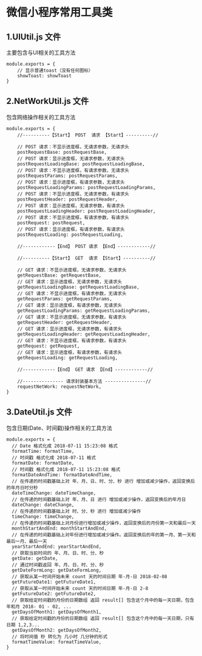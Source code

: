 # 微信小程序常用工具类

## 1.UIUtil.js 文件
主要包含与UI相关的工具方法

	module.exports = {
 		// 显示普通toast（没有任何图标）
  		showToast: showToast
	}

## 2.NetWorkUtil.js 文件
包含网络操作相关的工具方法

	module.exports = {
	    //----------【Start】 POST  请求 【Start】----------//
	
	    // POST 请求：不显示进度框，无请求参数，无请求头
	    postRequestBase: postRequestBase,
	    // POST 请求：显示进度框，无请求参数，无请求头
	    postRequestLoadingBase: postRequestLoadingBase,
	    // POST 请求：不显示进度框，有请求参数，无请求头
	    postRequestParams: postRequestParams,
	    // POST 请求：显示进度框，有请求参数，无请求头
	    postRequestLoadingParams: postRequestLoadingParams,
	    // POST 请求：不显示进度框，无请求参数，有请求头
	    postRequestHeader: postRequestHeader,
	    // POST 请求：显示进度框，无请求参数，有请求头
	    postRequestLoadingHeader: postRequestLoadingHeader,
	    // POST 请求：不显示进度框，有请求参数，有请求头
	    postRequest: postRequest,
	    // POST 请求：显示进度框，有请求参数，有请求头
	    postRequestLoading: postRequestLoading,
	
	    //------------【End】 POST 请求 【End】------------//
	
	    //----------【Start】 GET  请求 【Start】----------//
	
	    // GET 请求：不显示进度框，无请求参数，无请求头
	    getRequestBase: getRequestBase,
	    // GET 请求：显示进度框，无请求参数，无请求头
	    getRequestLoadingBase: getRequestLoadingBase,
	    // GET 请求：不显示进度框，有请求参数，无请求头
	    getRequestParams: getRequestParams,
	    // GET 请求：显示进度框，有请求参数，无请求头
	    getRequestLoadingParams: getRequestLoadingParams,
	    // GET 请求：不显示进度框，无请求参数，有请求头
	    getRequestHeader: getRequestHeader,
	    // GET 请求：显示进度框，无请求参数，有请求头
	    getRequestLoadingHeader: getRequestLoadingHeader,
	    // GET 请求：不显示进度框，有请求参数，有请求头
	    getRequest: getRequest,
	    // GET 请求：显示进度框，有请求参数，有请求头
	    getRequestLoading: getRequestLoading,
	
	    //------------【End】 GET 请求 【End】------------//
	
	    //--------------- 请求封装基本方法 ---------------//
	    requestNetWork: requestNetWork,
	}

## 3.DateUtil.js 文件
包含日期(Date、时间戳)操作相关的工具方法

	module.exports = {
	  // Date 格式化成 2018-07-11 15:23:08 格式
	  formatTime: formatTime,
	  // 时间戳 格式化成 2018-07-11 格式
	  formatDate: formatDate,
	  // 时间戳 格式化成 2018-07-11 15:23:08 格式
	  formatDateAndTime: formatDateAndTime,
	  // 在传递的时间戳基础上对 年、月、日、时、分、秒 进行 增加或减少操作，返回变换后的年月日时分秒
	  dateTimeChange: dateTimeChange,
	  // 在传递的时间戳基础上对 年、月、日 进行 增加或减少操作，返回变换后的年月日
	  dateChange: dateChange,
	  // 在传递的时间戳基础上对 时、分、秒 进行 增加或减少操作
	  timeChange: timeChange,
	  // 在传递的时间戳基础上对月份进行增加或减少操作，返回变换后的月份第一天和最后一天
	  monthStartAndEnd: monthStartAndEnd,
	  // 在传递的时间戳基础上对年份进行增加或减少操作。返回变换后的年的第一月、第一天和最后一月、最后一天
	  yearStartAndEnd: yearStartAndEnd,
	  // 获取当前时间的 年、月、日、时、分、秒
	  getDate: getDate,
	  // 通过时间戳返回 年、月、日、时、分、秒
	  getDateFormLong: getDateFormLong,
	  // 获取从某一时间开始未来 count 天的时间日期 年-月-日 2018-02-08
	  getFutureDate1: getFutureDate1,
	  // 获取从某一时间开始未来 count 天的时间日期 年-月-日 2-8
	  getFutureDate2: getFutureDate2,
	  // 获取给定时间戳的月份的日期数组 返回 result[] 包含这个月中的每一天日期，包含年和月 2018- 01 - 02, ...
	  getDaysOfMonth1: getDaysOfMonth1,
	  // 获取给定时间戳的月份的日期数组 返回 result[] 包含这个月中的每一天日期，只有日期 1,2,3...
	  getDaysOfMonth2: getDaysOfMonth2,
	  // 将时间值 秒 转化为 几小时 几分钟的形式
	  formatTimeValue: formatTimeValue,
	}
